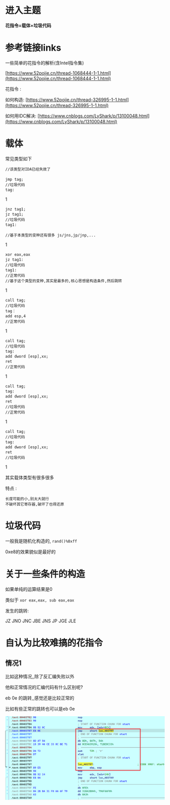# 进入主题

**花指令=载体+垃圾代码**

# 参考链接links

一些简单的花指令的解析(含Intel指令集)

[https://www.52pojie.cn/thread-1068444-1-1.html](https://www.52pojie.cn/thread-1068444-1-1.html)

花指令 :

如何构造: [https://www.52pojie.cn/thread-326995-1-1.html](https://www.52pojie.cn/thread-326995-1-1.html)

如何用IDC解决: [https://www.cnblogs.com/LyShark/p/13100048.html](https://www.cnblogs.com/LyShark/p/13100048.html)

# 载体

常见类型如下

```
//该类型对IDA已经失效了

jmp tag;
//垃圾代码
tag:

```

1

```
jnz tag1;
jz tag1;
//垃圾代码
tag1:

//基于本类型的变种还有很多 js/jns,jp/jnp,...

```

1

```
xor eax,eax
jz tag1:
//垃圾代码
tag1:
//正常代码
//基于这个类型的变种,其实是最多的,核心思想是构造条件,然后跳转

```

1

```
call tag;
//垃圾代码
tag：
add esp,4
//正常代码
```

1

```
call tag;
//垃圾代码
tag:
add dword [esp],xx;
ret
//正常代码
```

1

```
call tag;
tag:
add dword [esp],xx;
ret
//垃圾代码
//正常代码
```

1

```
call tag;
//垃圾代码
tag:
add dword [esp],xx;
ret
//垃圾代码
```

1

其实载体类型有很多很多

特点 :

```
长度可能的小,别太大就行
不破坏其它寄存器,破环了也得还原

```

# 垃圾代码

一般我是随机化构造的, `rand()%0xff`

0xe8的效果貌似是最好的

# 关于一些条件的构造

如果单纯的运算结果是0

类似于 `xor eax,eax, sub eax,eax`

发生的跳转:

JZ JNO JNC JBE JNS JP JGE JLE





# 自认为比较难搞的花指令





## 情况1

比如这种情况,,除了反汇编失败以外

他和正常情况的汇编代码有什么区别呢?

eb 0e 的跳转,,感觉还是比较正常的

比如有些正常的跳转也可以是eb 0e

![image-20240125160544955](./img/image-20240125160544955.png)